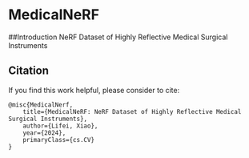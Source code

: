 # MedicalNeRF
##Introduction
NeRF Dataset of Highly Reflective Medical Surgical Instruments
## Citation
If you find this work helpful, please consider to cite:
```
@misc{MedicalNerf,
    title={MedicalNeRF: NeRF Dataset of Highly Reflective Medical Surgical Instruments},
    author={Lifei, Xiao},
    year={2024},
    primaryClass={cs.CV}
}
```
